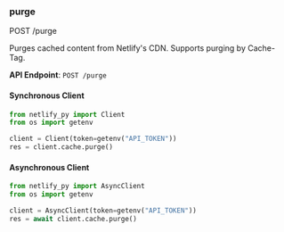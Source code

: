 
### purge <a name="purge"></a>
POST /purge

Purges cached content from Netlify's CDN. Supports purging by Cache-Tag.

**API Endpoint**: `POST /purge`

#### Synchronous Client

```python
from netlify_py import Client
from os import getenv

client = Client(token=getenv("API_TOKEN"))
res = client.cache.purge()
```

#### Asynchronous Client

```python
from netlify_py import AsyncClient
from os import getenv

client = AsyncClient(token=getenv("API_TOKEN"))
res = await client.cache.purge()
```
